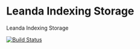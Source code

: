 # Leanda Indexing Storage

Leanda Indexing Storage

[![Build Status](https://travis-ci.com/ArqiSoft/indexing-service.svg?branch=master)](https://travis-ci.com/ArqiSoft/indexing-service)
